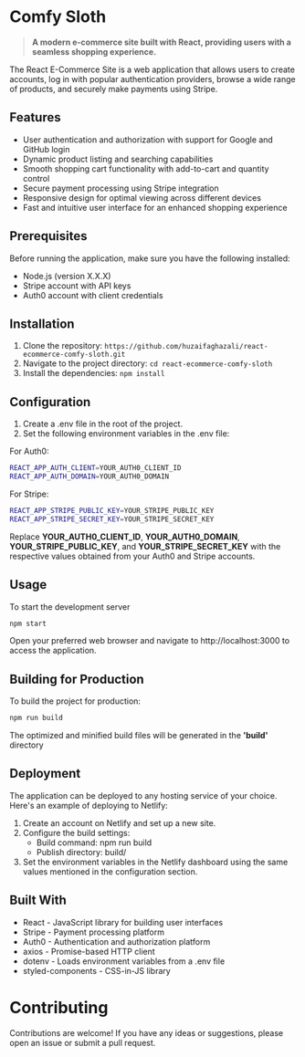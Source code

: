 # Comfy Sloth
> **A modern e-commerce site built with React, providing users with a seamless shopping experience.**

The React E-Commerce Site is a web application that allows users to create accounts, log in with popular authentication providers, browse a wide range of products, and securely make payments using Stripe.


## Features
* User authentication and authorization with support for Google and GitHub login
* Dynamic product listing and searching capabilities
* Smooth shopping cart functionality with add-to-cart and quantity control
* Secure payment processing using Stripe integration
* Responsive design for optimal viewing across different devices
* Fast and intuitive user interface for an enhanced shopping experience

## Prerequisites
Before running the application, make sure you have the following installed:

* Node.js (version X.X.X)
* Stripe account with API keys
* Auth0 account with client credentials

## Installation
1. Clone the repository: `https://github.com/huzaifaghazali/react-ecommerce-comfy-sloth.git`
2. Navigate to the project directory: `cd react-ecommerce-comfy-sloth`
3. Install the dependencies: `npm install`

## Configuration
1. Create a .env file in the root of the project.
2. Set the following environment variables in the .env file:

For Auth0:
```sh
REACT_APP_AUTH_CLIENT=YOUR_AUTH0_CLIENT_ID
REACT_APP_AUTH_DOMAIN=YOUR_AUTH0_DOMAIN
```

For Stripe:
```sh
REACT_APP_STRIPE_PUBLIC_KEY=YOUR_STRIPE_PUBLIC_KEY
REACT_APP_STRIPE_SECRET_KEY=YOUR_STRIPE_SECRET_KEY
```

Replace **YOUR_AUTH0_CLIENT_ID**, **YOUR_AUTH0_DOMAIN**, **YOUR_STRIPE_PUBLIC_KEY**, and **YOUR_STRIPE_SECRET_KEY** with the respective values obtained from your Auth0 and Stripe accounts.

## Usage
To start the development server
```sh
npm start
```
Open your preferred web browser and navigate to http://localhost:3000 to access the application.

## Building for Production
To build the project for production:
```sh
npm run build
```
The optimized and minified build files will be generated in the **'build'** directory

## Deployment
The application can be deployed to any hosting service of your choice. Here's an example of deploying to Netlify:

1. Create an account on Netlify and set up a new site.
2. Configure the build settings:
   - Build command: npm run build 
   - Publish directory: build/
3. Set the environment variables in the Netlify dashboard using the same values mentioned in the configuration section.

## Built With
- React - JavaScript library for building user interfaces
- Stripe - Payment processing platform
- Auth0 - Authentication and authorization platform
- axios - Promise-based HTTP client
- dotenv - Loads environment variables from a .env file
- styled-components - CSS-in-JS library

# Contributing
Contributions are welcome! If you have any ideas or suggestions, please open an issue or submit a pull request.